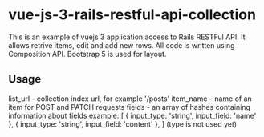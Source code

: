# vue-js-3-rails-restful-api-collection

This is an example of vuejs 3 application access to Rails RESTFul API. It allows retrive items, edit and add new rows.
All code is written using Composition API.
Bootstrap 5 is used for layout.

## Usage

list_url - collection index url, for example '/posts'
item_name - name of an item for POST and PATCH requests
fields - an array of hashes containing information about fields
example:
[
      { input_type: 'string', input_field: 'name' },
      { input_type: 'string', input_field: 'content' },
]
(type is not used yet)
